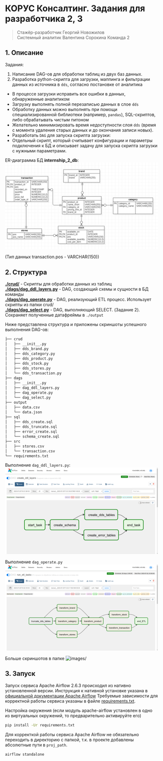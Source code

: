 # КОРУС Консалтинг. Задания для разработчика 2, 3
> Стажёр-разработчик Георгий Новожилов \
> Системный аналитик Валентина Сорокина
> Команда 2

## 1. Описание
Задания: 
1. Написание DAG-ов для обработки таблиц из двух баз данных.
2. Разработка python-скрипта для загрузки, маппинга и фильтрации данных из источника в `dds`, согласно постановке от аналитика

- В процессе загрузки исправить все ошибки в данных, обнаруженные аналитиком
- Загрузку выполнять полной перезаписью данных в слое `dds`
- Обработку данных можно выполнять при помощи специализированной библиотеки (например, `pandas`), SQL-скриптов, либо обрабатывать чистым питоном
- Желательно минимизировать время недоступности слоя `dds` (время с момента удаления старых данных и до окончания записи новых). 
- Разработать `DAG` для запуска скрипта загрузки:  
- Отдельный скрипт, который считывает конфигурации и параметры подключения к БД и описывает задачу для запуска скрипта загрузки с нужными параметрами.  

ER-диаграмма БД **internship_2_db**:
![image](images/er-diagram.png)

(Тип данных transaction.pos - VARCHAR(150))

## 2. Структура
[**./crud/**](crud/) - Скрипты для обработки данных из таблиц \
[**./dags/dag_ddl_layers.py**](dags/dag_ddl_layers.py) - DAG, создающий схемы и сущности в БД команды \
[**./dags/dag_operate.py**](dags/dag_operate.py) - DAG, реализующий ETL процесс. Использует скрипты из папки crud/ \
[**./dags/dag_select.py**](dags/dag_select.py) - DAG, выполняющий SELECT. (Задание 2). Сохраняет полученные датафреймы в `./output`

Ниже представлена структура и приложены скриншоты успешного выполнения DAG-ов:
```
├── crud
│   ├── __init__.py
│   ├── dds_brand.py
│   ├── dds_category.py
│   ├── dds_product.py
│   ├── dds_stock.py
│   ├── dds_stores.py
│   └── dds_transaction.py
├── dags
│   ├── __init__.py
│   ├── dag_ddl_layers.py
│   ├── dag_operate.py
│   └── dag_select.py
├── output
│   ├── data.csv
│   └── data.json
├── sql
│   ├── dds_create.sql
│   ├── dds_truncate.sql
│   ├── error_create.sql
│   └── schema_create.sql
├── src
│   ├── stores.csv
│   └── transaction.csv
└── requirements.txt
```
Выполнение `dag_ddl_layers.py`:
![image](images/ddl.png)

Выполнение `dag_operate.py`
![image](images/etl.png)

Больше скриншотов в папке ![images/](./images/)

## 3. Запуск
Запуск сервиса Apache Airflow 2.6.3 происходил из нативно установленной версии. 
Инструкция к нативной установке указана в [официальной документации Apache Airflow](https://airflow.apache.org/docs/apache-airflow/stable/start.html)
Требуемые зависимости для корректной работы сервиса указаны в файле [requirements.txt](requirements.txt).

Настройка окружения (если модуль apache-airflow установлен в одно из виртуальных окружений, то предварительно активируйте его)
```bash
pip install -Ur requirements.txt
```
Для корректкой работы сервиса Apache Airflow не обязательно переходить в директорию с папкой, т.к. в проекте добавлены абсолютные пути в `proj_path`.
```bash
airflow standalone
```
